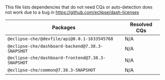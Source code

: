 This file lists dependencies that do not need CQs or auto-detection does not work due to a bug in https://github.com/eclipse/dash-licenses

| Packages | Resolved CQs |
| --- | --- |
| `@eclipse-che/@devfile/api@0.0.1-1633545768` | N/A |
| `@eclipse-che/dashboard-backend@7.38.3-SNAPSHOT` | N/A |
| `@eclipse-che/dashboard-frontend@7.38.3-SNAPSHOT` | N/A |
| `@eclipse-che/common@7.38.3-SNAPSHOT` | N/A |
